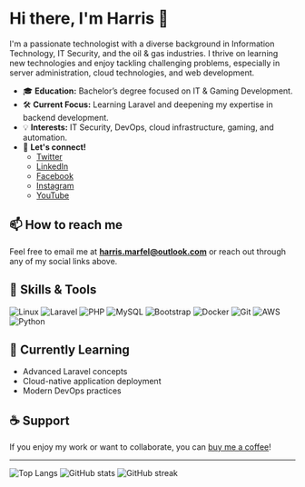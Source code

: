 # Hi there, I'm Harris 👋

I'm a passionate technologist with a diverse background in Information Technology, IT Security, and the oil & gas industries. I thrive on learning new technologies and enjoy tackling challenging problems, especially in server administration, cloud technologies, and web development.

- 🎓 **Education:** Bachelor’s degree focused on IT & Gaming Development.
- 🛠️ **Current Focus:** Learning Laravel and deepening my expertise in backend development.
- 💡 **Interests:** IT Security, DevOps, cloud infrastructure, gaming, and automation.
- 🤝 **Let's connect!**  
  - [Twitter](https://twitter.com/hrace009)
  - [LinkedIn](https://www.linkedin.com/in/hrace009/)
  - [Facebook](https://fb.com/harris.marfel)
  - [Instagram](https://instagram.com/hrace009)
  - [YouTube](https://www.youtube.com/c/hrace009)

## 📫 How to reach me

Feel free to email me at **harris.marfel@outlook.com** or reach out through any of my social links above.

## 🚀 Skills & Tools

![Linux](https://img.shields.io/badge/Linux-FCC624?logo=linux&logoColor=black&style=flat)
![Laravel](https://img.shields.io/badge/Laravel-FF2D20?logo=laravel&logoColor=white&style=flat)
![PHP](https://img.shields.io/badge/PHP-777BB4?logo=php&logoColor=white&style=flat)
![MySQL](https://img.shields.io/badge/MySQL-4479A1?logo=mysql&logoColor=white&style=flat)
![Bootstrap](https://img.shields.io/badge/Bootstrap-7952B3?logo=bootstrap&logoColor=white&style=flat)
![Docker](https://img.shields.io/badge/Docker-2496ED?logo=docker&logoColor=white&style=flat)
![Git](https://img.shields.io/badge/Git-F05032?logo=git&logoColor=white&style=flat)
![AWS](https://img.shields.io/badge/AWS-232F3E?logo=amazon-aws&logoColor=white&style=flat)
![Python](https://img.shields.io/badge/Python-3776AB?logo=python&logoColor=white&style=flat)

## 🌱 Currently Learning

- Advanced Laravel concepts
- Cloud-native application deployment
- Modern DevOps practices

## ☕ Support

If you enjoy my work or want to collaborate, you can [buy me a coffee](https://www.buymeacoffee.com/harris.marfel)!

---

![Top Langs](https://github-readme-stats.vercel.app/api/top-langs?username=hrace009&show_icons=true&locale=en&layout=compact)
![GitHub stats](https://github-readme-stats.vercel.app/api?username=hrace009&show_icons=true&locale=en)
![GitHub streak](https://github-readme-streak-stats.herokuapp.com/?user=hrace009&)
